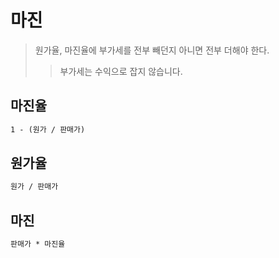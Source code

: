 # 마진

> 원가율, 마진율에 부가세를 전부 빼던지 아니면 전부 더해야 한다.
>
> > 부가세는 수익으로 잡지 않습니다.

## 마진율

```txt
1 - (원가 / 판매가)
```

## 원가율

```txt
원가 / 판매가
```

## 마진

```txt
판매가 * 마진율
```
